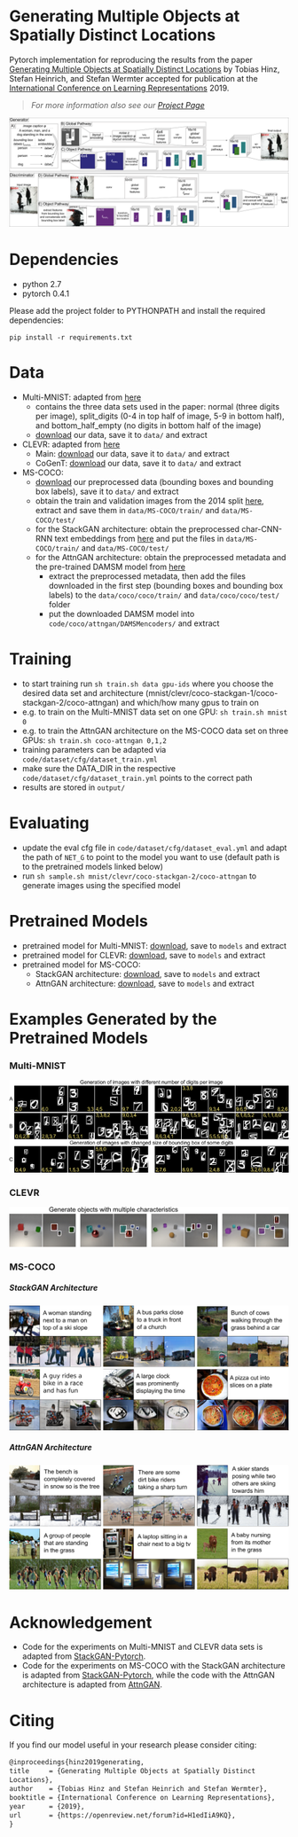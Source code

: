 # Generating Multiple Objects at Spatially Distinct Locations
Pytorch implementation for reproducing the results from the paper [Generating Multiple Objects at Spatially Distinct Locations](https://openreview.net/forum?id=H1edIiA9KQ) by Tobias Hinz, Stefan Heinrich, and Stefan Wermter accepted for publication at the [International Conference on Learning Representations](https://iclr.cc/) 2019.

> *For more information also see our [Project Page](https://tohinz.github.io/multiple-objects-gan/)*

![Model-Architecture](examples/model.png)

# Dependencies
- python 2.7
- pytorch 0.4.1

Please add the project folder to PYTHONPATH and install the required dependencies:

```
pip install -r requirements.txt
```

# Data
- Multi-MNIST: adapted from [here](https://github.com/aakhundov/tf-attend-infer-repeat)
    - contains the three data sets used in the paper: normal (three digits per image), split_digits (0-4 in top half of image, 5-9 in bottom half), and bottom_half_empty (no digits in bottom half of the image)
    - [download](https://www2.informatik.uni-hamburg.de/wtm/software/multiple-objects-gan/data-multi-mnist.zip) our data, save it to `data/` and extract
- CLEVR: adapted from [here](https://github.com/facebookresearch/clevr-dataset-gen)
    - Main: [download](https://www2.informatik.uni-hamburg.de/wtm/software/multiple-objects-gan/data-clevr-main.zip) our data, save it to `data/` and extract
    - CoGenT: [download](https://www2.informatik.uni-hamburg.de/wtm/software/multiple-objects-gan/data-clevr-cogent.zip) our data, save it to `data/` and extract
- MS-COCO:
    - [download](https://www2.informatik.uni-hamburg.de/wtm/software/multiple-objects-gan/data-ms-coco.zip) our preprocessed data (bounding boxes and bounding box labels), save it to `data/` and extract
    - obtain the train and validation images from the 2014 split [here](http://cocodataset.org/#download), extract and save them in `data/MS-COCO/train/` and `data/MS-COCO/test/`
    - for the StackGAN architecture: obtain the preprocessed char-CNN-RNN text embeddings from [here](https://github.com/hanzhanggit/StackGAN-Pytorch) and put the files in `data/MS-COCO/train/` and `data/MS-COCO/test/`
    - for the AttnGAN architecture: obtain the preprocessed metadata and the pre-trained DAMSM model from [here](https://github.com/taoxugit/AttnGAN)
        - extract the preprocessed metadata, then add the files downloaded in the first step (bounding boxes and bounding box labels) to the `data/coco/coco/train/` and `data/coco/coco/test/` folder 
        - put the downloaded DAMSM model into `code/coco/attngan/DAMSMencoders/` and extract

# Training
- to start training run `sh train.sh data gpu-ids` where you choose the desired data set and architecture (mnist/clevr/coco-stackgan-1/coco-stackgan-2/coco-attngan) and which/how many gpus to train on
- e.g. to train on the Multi-MNIST data set on one GPU: `sh train.sh mnist 0`
- e.g. to train the AttnGAN architecture on the MS-COCO data set on three GPUs: `sh train.sh coco-attngan 0,1,2`
- training parameters can be adapted via `code/dataset/cfg/dataset_train.yml`
- make sure the DATA_DIR in the respective `code/dataset/cfg/dataset_train.yml` points to the correct path
- results are stored in `output/`

# Evaluating
- update the eval cfg file in `code/dataset/cfg/dataset_eval.yml` and adapt the path of `NET_G` to point to the model you want to use (default path is to the pretrained models linked below)
- run `sh sample.sh mnist/clevr/coco-stackgan-2/coco-attngan` to generate images using the specified model

# Pretrained Models
- pretrained model for Multi-MNIST: [download](https://www2.informatik.uni-hamburg.de/wtm/software/multiple-objects-gan/model-multi-mnist.zip), save to `models` and extract
- pretrained model for CLEVR: [download](https://www2.informatik.uni-hamburg.de/wtm/software/multiple-objects-gan/model-clevr.zip), save to `models` and extract
- pretrained model for MS-COCO:
    - StackGAN architecture: [download](https://www2.informatik.uni-hamburg.de/wtm/software/multiple-objects-gan/model-ms-coco-stackgan.zip), save to `models` and extract
    - AttnGAN architecture: [download](https://www2.informatik.uni-hamburg.de/wtm/software/multiple-objects-gan/model-ms-coco-attngan.zip), save to `models` and extract

# Examples Generated by the Pretrained Models
### Multi-MNIST
![Multi-Mnist Examples](examples/multi-mnist_example.png)

### CLEVR
![CLEVR Examples](examples/clevr_example.png)

### MS-COCO
##### StackGAN Architecture
![COCO-StackGAN Examples](examples/coco_stackgan_example.png)

##### AttnGAN Architecture
![COCO-AttnGAN Examples](examples/coco_attngan_example.png)

# Acknowledgement
- Code for the experiments on Multi-MNIST and CLEVR data sets is adapted from [StackGAN-Pytorch](https://github.com/hanzhanggit/StackGAN-Pytorch).
- Code for the experiments on MS-COCO with the StackGAN architecture is adapted from [StackGAN-Pytorch](https://github.com/hanzhanggit/StackGAN-Pytorch), while the code with the AttnGAN architecture is adapted from [AttnGAN](https://github.com/taoxugit/AttnGAN).

# Citing
If you find our model useful in your research please consider citing:

```
@inproceedings{hinz2019generating,
title     = {Generating Multiple Objects at Spatially Distinct Locations},
author    = {Tobias Hinz and Stefan Heinrich and Stefan Wermter},
booktitle = {International Conference on Learning Representations},
year      = {2019},
url       = {https://openreview.net/forum?id=H1edIiA9KQ},
}
```
